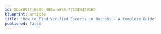 ```yaml
---
id: 5bac89ff-8e0d-489a-a855-f71146439160
blueprint: article
title: 'How to Find Verified Escorts in Nairobi – A Complete Guide'
published: false
---
```


